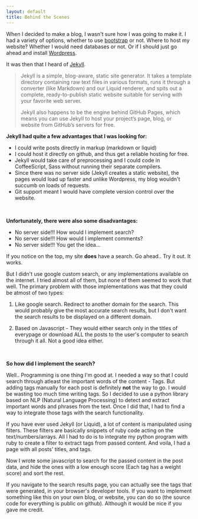 ```yaml
---
layout: default
title: Behind the Scenes
---
```


When I decided to make a blog, I wasn't sure how I
was going to make it. I had a variety of options,
whether to use [bootstrap](http://getbootstrap.com) or not.
Where to host my website? Whether I would need databases
or not. Or if I should just go ahead and install
[Wordpress](http://wordpress.org).

It was then that I heard of [Jekyll](http://jekyllrb.com).

> Jekyll is a simple, blog-aware, static site
> generator. It takes a template directory containing
> raw text files in various formats, runs it through
> a converter (like Markdown) and our Liquid renderer,
> and spits out a complete, ready-to-publish static
> website suitable for serving with your favorite web
> server.
>
> Jekyll also happens to be the engine behind
> GitHub Pages, which means you can use Jekyll to
> host your project’s page, blog, or website from
> GitHub’s servers for free.

__Jekyll had quite a few advantages that I was looking for:__

* I could write posts directly in markup (markdown or liquid)
* I could host it directly on github, and thus get a reliable
hosting for free.
* Jekyll would take care of preprocessing and I could code
in CoffeeScript, Sass without running their separate compilers.
* Since there was no server side (Jekyll creates a static
website), the pages would load up faster and unlike Wordpress,
my blog wouldn't succumb on loads of requests.
* Git support meant I would have complete version control
over the website.

<br />

__Unfortunately, there were also some disadvantages:__

* No server side!!! How would I implement search?
* No server side!!! How would I implement comments?
* No server side!!! You get the idea...


If you notice on the top, my site __does__ have a search.
Go ahead.. Try it out. It works.

But I didn't use google custom search, or any implementations
available on the internet. I tried almost all of them, but
none of them seemed to work that well. The primary problem with
those implementations was that they could be atmost of two
types:

1. Like google search. Redirect to another domain for
the search. This would probably give the most accurate
search results, but I don't want the search results
to be displayed on a different domain.

2. Based on Javascript - They would either search only
in the titles of everypage or download ALL the posts to the
user's computer to search through it all. Not a good idea
either.

<br />

__So how did I implement the search?__

Well.. Programming is one thing I'm good at. I needed a
way so that I could search through atleast the important words
of the content - Tags. But adding tags manually for each post
is definitely __not__ the way to go. I would be wasting too
much time writing tags. So I decided to use a python library
based on NLP (Natural Language Processing) to detect and extract
important words and phrases from the text. Once I did that, I had
to find a way to integrate those tags with the search functionality.

If you have ever used Jekyll (or Liquid), a lot of content is
manipulated using filters. These filters are basically snippets
of ruby code acting on the text/numbers/arrays. All I had to do
is to integrate my python program with ruby to create a filter to
extract tags from passed content. And voila, I had a page with all
posts' titles, and tags.

Now I wrote some javascript to search for the passed content in the
post data, and hide the ones with a low enough score (Each tag has
a weight score) and sort the rest.

If you navigate to the search results page, you can actually see
the tags that were generated, in your browser's developer tools.
If you want to implement something like this on your own blog,
or website, you can do so (the source code for everything is public on
github). Although it would be nice if you gave me credit.

<br /><br />
<br /><br />

